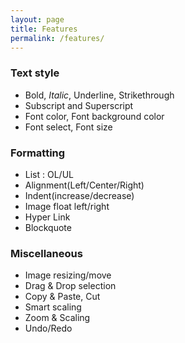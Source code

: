 ```yaml
---
layout: page
title: Features
permalink: /features/
---
```


### Text style

  - Bold, *Italic*, Underline, Strikethrough
  - Subscript and Superscript 
  - Font color, Font background color
  - Font select, Font size
  
### Formatting

  - List : OL/UL 
  - Alignment(Left/Center/Right) 
  - Indent(increase/decrease) 
  - Image float left/right
  - Hyper Link
  - Blockquote
  
### Miscellaneous

  - Image resizing/move
  - Drag & Drop selection
  - Copy & Paste, Cut
  - Smart scaling
  - Zoom & Scaling
  - Undo/Redo
  

